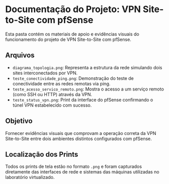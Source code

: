 # Documentação do Projeto: VPN Site-to-Site com pfSense

Esta pasta contém os materiais de apoio e evidências visuais do funcionamento do projeto de VPN Site-to-Site com pfSense.

## Arquivos

- `diagrama_topologia.png`: Representa a estrutura da rede simulando dois sites interconectados por VPN.
- `teste_conectividade_ping.png`: Demonstração do teste de conectividade entre as redes remotas via ping.
- `teste_acesso_servico_remoto.png`: Mostra o acesso a um serviço remoto (como SSH ou HTTP) através da VPN.
- `teste_status_vpn.png`: Print da interface do pfSense confirmando o túnel VPN estabelecido com sucesso.

## Objetivo

Fornecer evidências visuais que comprovam a operação correta da VPN Site-to-Site entre dois ambientes distintos configurados com pfSense.

## Localização dos Prints

Todos os prints de tela estão no formato `.png` e foram capturados diretamente das interfaces de rede e sistemas das máquinas utilizadas no laboratório virtualizado.
